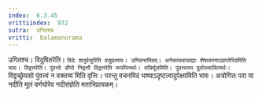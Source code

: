 ```yaml
---
index:  6.3.45
vrittiindex:  972
sutra:  उगितश्च
vritti:  balamanorama 
---
```


उगितश्च। विदुषितरेति। `विदेः शतुर्वसुरिति वसुप्रत्ययः। उगिदन्तमिदम्। अनेकाच्त्वान्नद्याः शेषत्वस्याऽप्राप्तेरिदमिति भावः। विद्वत्तरेति। पुंवत्त्वे ङीपो निवृत्तौ विद्वत्तरेति रूपमित्यर्थः। तन्निर्मूलमिति। पुंवत्त्वस्य दुर्वारत्वादित्यर्थः। `विद्वच्छ्रेयसो पुंवत्त्वं न वक्तव्य`मिति वृत्तिः। परन्तु वचनमिदं भाष्याऽदृष्टत्वादुपेक्ष्यमिति भावः। अत्रोगितः परा या नदीति मूलं वर्णयोरेव नदीसंज्ञेति मताभिप्रायकम्। 

